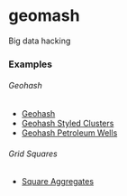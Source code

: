 # geomash
Big data hacking


### Examples

###### Geohash

* [Geohash](http://benheb.github.io/geomash/)
* [Geohash Styled Clusters](http://benheb.github.io/geomash/geohash-styled.html)
* [Geohash Petroleum Wells](http://benheb.github.io/geomash/petrol-geohash.html)

###### Grid Squares

* [Square Aggregates](http://benheb.github.io/geomash/squares.html)